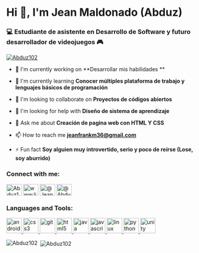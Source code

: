 # Hi 👋, I'm Jean Maldonado (Abduz)

### 💻 Estudiante de asistente en Desarrollo de Software y futuro desarrollador de videojuegos 🎮


<p align="left"> <a href="https://github.com/ryo-ma/github-profile-trophy"><img src="https://github-profile-trophy.vercel.app/?username=Abduz102" alt="Abduz102" /></a> </p>

- 🔭 I'm currently working on **Desarrollar mis habilidades **

- 🌱 I'm currently learning **Conocer múltiples plataforma de trabajo y lenguajes básicos de programación**

- 👯 I'm looking to collaborate on **Proyectos de códigos abiertos**

- 🤝 I'm looking for help with **Diseño de sistema de aprendizaje**

- 💬 Ask me about **Creación de pagina web con HTML Y CSS**

- 📫 How to reach me **jeanfrankm36@gmail.com**

- ⚡ Fun fact **Soy alguien muy introvertido, serio y poco de reírse (Lose, soy aburrido)**

<h3 align="left">Connect with me:</h3>
<p align="left">
<a href="https://github.com/Abduz102" target="blank"><img align="center" src="https://raw.githubusercontent.com/rahuldkjain/github-profile-readme-generator/master/src/images/icons/Social/github.svg" alt="Abduz102" height="30" width="40" /></a>
<a href="https://linkedin.com/in/www.linkedin.com/in/abduzjm" target="blank"><img align="center" src="https://raw.githubusercontent.com/rahuldkjain/github-profile-readme-generator/master/src/images/icons/Social/linked-in-alt.svg" alt="www.linkedin.com/in/abduzjm" height="30" width="40" /></a>
<a href="https://twitter.com/@Jeanfra36972049" target="blank"><img align="center" src="https://raw.githubusercontent.com/rahuldkjain/github-profile-readme-generator/master/src/images/icons/Social/twitter.svg" alt="@Jeanfra36972049" height="30" width="40" /></a>
<a href="https://youtube.com/@AbduzcanNek" target="blank"><img align="center" src="https://raw.githubusercontent.com/rahuldkjain/github-profile-readme-generator/master/src/images/icons/Social/youtube.svg" alt="@AbduzcanNek" height="30" width="40" /></a>
</p>

<h3 align="left">Languages and Tools:</h3>
<p align="left"> <a href="https://developer.mozilla.org/en-US/docs/Web/android" target="_blank" rel="noreferrer"> <img src="https://skillicons.dev/icons?i=androidstudio" alt="android" width="40" height="40"/> </a> <a href="https://developer.mozilla.org/en-US/docs/Web/css3" target="_blank" rel="noreferrer"> <img src="https://skillicons.dev/icons?i=css" alt="css3" width="40" height="40"/> </a> <a href="https://developer.mozilla.org/en-US/docs/Web/git" target="_blank" rel="noreferrer"> <img src="https://skillicons.dev/icons?i=git" alt="git" width="40" height="40"/> </a> <a href="https://developer.mozilla.org/en-US/docs/Web/html5" target="_blank" rel="noreferrer"> <img src="https://skillicons.dev/icons?i=html" alt="html5" width="40" height="40"/> </a> <a href="https://developer.mozilla.org/en-US/docs/Web/java" target="_blank" rel="noreferrer"> <img src="https://skillicons.dev/icons?i=java" alt="java" width="40" height="40"/> </a> <a href="https://developer.mozilla.org/en-US/docs/Web/javascript" target="_blank" rel="noreferrer"> <img src="https://skillicons.dev/icons?i=js" alt="javascript" width="40" height="40"/> </a> <a href="https://developer.mozilla.org/en-US/docs/Web/linux" target="_blank" rel="noreferrer"> <img src="https://skillicons.dev/icons?i=linux" alt="linux" width="40" height="40"/> </a> <a href="https://developer.mozilla.org/en-US/docs/Web/photoshop" target="_blank" rel="noreferrer"> <img src="https://skillicons.dev/icons?i=photoshop" alt="python" width="40" height="40"/> </a> <a href="https://developer.mozilla.org/en-US/docs/Web/unity" target="_blank" rel="noreferrer"> <img src="https://skillicons.dev/icons?i=unity" alt="unity" width="40" height="40"/> </a></p>

<p><img align="left" src="https://github-readme-stats.vercel.app/api/top-langs?username=Abduz102&show_icons=true&locale=en&layout=compact" alt="Abduz102" /></p>

<p>&nbsp;<img align="center" src="https://github-readme-stats.vercel.app/api?username=Abduz102&show_icons=true&locale=en" alt="Abduz102" /></p>



